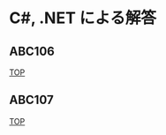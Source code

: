 # C#, .NET による解答

## ABC106

[TOP](https://atcoder.jp/contests/abc106)

## ABC107

[TOP](https://atcoder.jp/contests/abc107)
